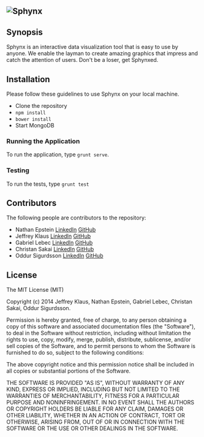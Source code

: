 ![Sphynx](http://i.imgur.com/DZeqakF.png)
---------------------------------------

## Synopsis

Sphynx is an interactive data visualization tool that is easy to use by anyone. We enable the layman to create amazing graphics that impress and catch the attention of users. Don't be a loser, get Sphynxed.

## Installation

Please follow these guidelines to use Sphynx on your local machine.
* Clone the repository
* `npm install`
* `bower install`
* Start MongoDB

### Running the Application

To run the application, type `grunt serve`.

### Testing

To run the tests, type `grunt test`

## Contributors

The following people are contributors to the repository:
* Nathan Epstein [LinkedIn](https://www.linkedin.com/profile/view?id=283389306) [GitHub](https://github.com/NathanEpstein)
* Jeffrey Klaus [LinkedIn](https://www.linkedin.com/profile/view?id=153055915) [GitHub](https://github.com/jpk1215)
* Gabriel Lebec [LinkedIn](https://www.linkedin.com/profile/view?id=353777953) [GitHub](https://github.com/glebec)
* Christan Sakai [LinkedIn](https://www.linkedin.com/profile/view?id=364629079) [GitHub](https://github.com/christiansakai)
* Oddur Sigurdsson [LinkedIn](https://www.linkedin.com/profile/view?id=54084202) [GitHub](https://github.com/oddurs)

## License

The MIT License (MIT)

Copyright (c) 2014 Jeffrey Klaus, Nathan Epstein, Gabriel Lebec, Christan Sakai, Oddur Sigurdsson.

Permission is hereby granted, free of charge, to any person obtaining a copy
of this software and associated documentation files (the "Software"), to deal
in the Software without restriction, including without limitation the rights
to use, copy, modify, merge, publish, distribute, sublicense, and/or sell
copies of the Software, and to permit persons to whom the Software is
furnished to do so, subject to the following conditions:

The above copyright notice and this permission notice shall be included in
all copies or substantial portions of the Software.

THE SOFTWARE IS PROVIDED "AS IS", WITHOUT WARRANTY OF ANY KIND, EXPRESS OR
IMPLIED, INCLUDING BUT NOT LIMITED TO THE WARRANTIES OF MERCHANTABILITY,
FITNESS FOR A PARTICULAR PURPOSE AND NONINFRINGEMENT. IN NO EVENT SHALL THE
AUTHORS OR COPYRIGHT HOLDERS BE LIABLE FOR ANY CLAIM, DAMAGES OR OTHER
LIABILITY, WHETHER IN AN ACTION OF CONTRACT, TORT OR OTHERWISE, ARISING FROM,
OUT OF OR IN CONNECTION WITH THE SOFTWARE OR THE USE OR OTHER DEALINGS IN
THE SOFTWARE.